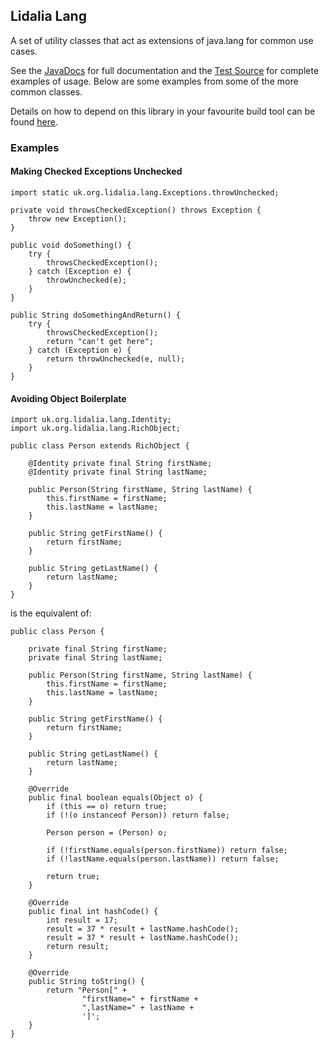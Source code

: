 ## Lidalia Lang

A set of utility classes that act as extensions of java.lang for common use cases.

See the [JavaDocs](./apidocs/index.html) for full documentation and the [Test Source](./xref-test/index.html) for complete
examples of usage. Below are some examples from some of the more common classes.

Details on how to depend on this library in your favourite build tool can be found [here](./dependency-info.html).

### Examples

#### Making Checked Exceptions Unchecked

    import static uk.org.lidalia.lang.Exceptions.throwUnchecked;

    private void throwsCheckedException() throws Exception {
        throw new Exception();
    }

    public void doSomething() {
        try {
            throwsCheckedException();
        } catch (Exception e) {
            throwUnchecked(e);
        }
    }

    public String doSomethingAndReturn() {
        try {
            throwsCheckedException();
            return "can't get here";
        } catch (Exception e) {
            return throwUnchecked(e, null);
        }
    }

#### Avoiding Object Boilerplate

    import uk.org.lidalia.lang.Identity;
    import uk.org.lidalia.lang.RichObject;

    public class Person extends RichObject {

        @Identity private final String firstName;
        @Identity private final String lastName;

        public Person(String firstName, String lastName) {
            this.firstName = firstName;
            this.lastName = lastName;
        }

        public String getFirstName() {
            return firstName;
        }

        public String getLastName() {
            return lastName;
        }
    }

is the equivalent of:

    public class Person {

        private final String firstName;
        private final String lastName;

        public Person(String firstName, String lastName) {
            this.firstName = firstName;
            this.lastName = lastName;
        }

        public String getFirstName() {
            return firstName;
        }

        public String getLastName() {
            return lastName;
        }

        @Override
        public final boolean equals(Object o) {
            if (this == o) return true;
            if (!(o instanceof Person)) return false;

            Person person = (Person) o;

            if (!firstName.equals(person.firstName)) return false;
            if (!lastName.equals(person.lastName)) return false;

            return true;
        }

        @Override
        public final int hashCode() {
            int result = 17;
            result = 37 * result + lastName.hashCode();
            result = 37 * result + lastName.hashCode();
            return result;
        }

        @Override
        public String toString() {
            return "Person[" +
                    "firstName=" + firstName +
                    ",lastName=" + lastName +
                    ']';
        }
    }
